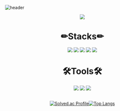 <!--
**Gukss/Gukss** is a ✨ _special_ ✨ repository because its `README.md` (this file) appears on your GitHub profile.

Here are some ideas to get you started:

- 🔭 I’m currently working on ...
- 🌱 I’m currently learning ...
- 👯 I’m looking to collaborate on ...
- 🤔 I’m looking for help with ...
- 💬 Ask me about ...
- 📫 How to reach me: ...
- 😄 Pronouns: ...
- ⚡ Fun fact: ...
-->
![header](https://capsule-render.vercel.app/api?type=waving&color=ECEBF3&height=300&width=2000&section=header&text=I'm%20Gukss&fontSize=90&animation=fadeIn&fontAlignY=38&desc=Hello&descAlignY=51&descAlign=62)

<div align="center">
    <a href="https://gukss.notion.site/Hello-I-m-Gukss-0d04158a2baa4848b8224da5d475d3e5"><img src="https://img.shields.io/badge/-Portfolio-000000?style=for-the-badge&logo=Notion&logoColor=white"/></a>
  <h1>✏Stacks✏</h1>  
  <img src="https://img.shields.io/badge/Java-007396?style=for-the-badge&logo=JAVA&logoColor=000"/>
  <img src="https://img.shields.io/badge/Spring-6DB33F?style=for-the-badge&logo=Spring&logoColor=000"/>
  <img src="https://img.shields.io/badge/SpringBoot-6DB33F?style=for-the-badge&logo=SpringBoot&logoColor=000"/>
  <img src="https://img.shields.io/badge/JavaScript-F7DF1E?style=for-the-badge&logo=javascript&logoColor=000"/>
  <img src="https://img.shields.io/badge/React-61DAFB?style=for-the-badge&logo=react&logoColor=000"/>
  <br>
<!--
  <img src="https://img.shields.io/badge/python-3776AB?style=for-the-badge&logo=python&logoColor=FFF"/>
  <img src="https://img.shields.io/badge/c-A8B9CC?style=for-the-badge&logo=c&logoColor=000"/>
-->
  <h1>🛠Tools🛠</h1>
  <img src="https://img.shields.io/badge/Github-181717?style=for-the-badge&logo=Github&logoColor=fff"/>
  <img src="https://img.shields.io/badge/Figma-F24E1E?style=for-the-badge&logo=Figma&logoColor=000"/>   
  <img src="https://img.shields.io/badge/Notion-000000?style=for-the-badge&logo=Notion&logoColor=fff"/>   
  <br><br>
  
  [![Solved.ac Profile](http://mazassumnida.wtf/api/v2/generate_badge?boj=dongkuk97)](https://solved.ac/dongkuk97/)[![Top Langs](https://github-readme-stats.vercel.app/api/top-langs/?username=Gukss&layout=compact)](https://github.com/Gukss/github-readme-stats)
  <!--[![Gukss's github stats](https://github-readme-stats.vercel.app/api?username=Gukss)](https://github.com/anuraghazra/github-readme-stats)-->
</div>
